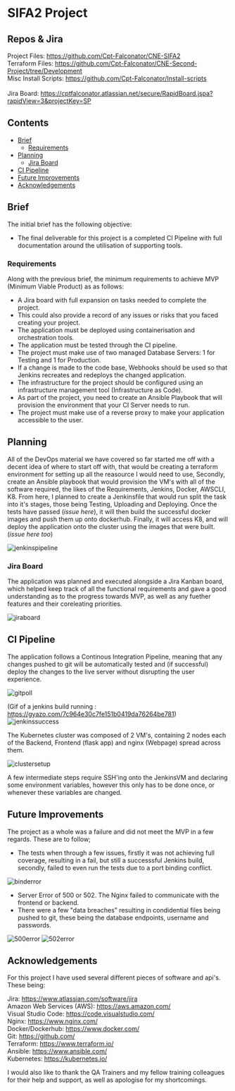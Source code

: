 # SIFA2 Project

## Repos & Jira
Project Files: https://github.com/Cpt-Falconator/CNE-SIFA2 <br>
Terraform Files: https://github.com/Cpt-Falconator/CNE-Second-Project/tree/Development <br>
Misc Install Scripts: https://github.com/Cpt-Falconator/Install-scripts <br>
<br>
Jira Board: https://cptfalconator.atlassian.net/secure/RapidBoard.jspa?rapidView=3&projectKey=SP <br>
## Contents
* [Brief](#brief)
	* [Requirements](#requirements)
* [Planning](#planning)
	* [Jira Board](#jira-board)
* [CI Pipeline](#ci-pipeline)
* [Future Improvements](#future-improvements)
* [Acknowledgements](#acknowledgements)

## Brief
The initial brief has the following objective:
- The final deliverable for this project is a completed CI Pipeline with full documentation around the utilisation of supporting tools.

### Requirements
Along with the previous brief, the minimum requirements to achieve MVP (Minimum Viable Product) as as follows:
- A Jira board with full expansion on tasks needed to complete the project.
- This could also provide a record of any issues or risks that you faced creating your project.
- The application must be deployed using containerisation and orchestration tools.
- The application must be tested through the CI pipeline.
- The project must make use of two managed Database Servers: 1 for Testing and 1 for Production.
- If a change is made to the code base, Webhooks should be used so that Jenkins recreates and redeploys the changed application.
- The infrastructure for the project should be configured using an infrastructure management tool (Infrastructure as Code).
- As part of the project, you need to create an Ansible Playbook that will provision the environment that your CI Server needs to run.
- The project must make use of a reverse proxy to make your application accessible to the user.

## Planning
All of the DevOps material we have covered so far started me off with a decent idea of where to start off with, that would be creating a terraform environment for setting up all the reasource I would need to use,
Secondly, create an Ansible playbook that would provision the VM's with all of the software required, the likes of the Requirements, Jenkins, Docker, AWSCLI, K8.
From here, I planned to create a Jenkinsfile that would run split the task into it's stages, those being Testing, Uploading and Deploying.
Once the tests have passed (_issue here_), it will then build the successful docker images and push them up onto dockerhub. Finally, it will access K8, and will deploy the application onto the cluster using the images that were built. (_issue here too_)

![jenkinspipeline][jenkinspipeline]

### Jira Board
The application was planned and executed alongside a Jira Kanban board, which helped keep track of all the functional requirements and gave a good understanding as to the progress towards MVP, as well as any fuether features and their coreleating priorities.

![jiraboard][jiraboard]

## CI Pipeline
The application follows a Continous Integration Pipeline, meaning that any changes pushed to git will be automatically tested and (if successful) deploy the changes to the live server without disrupting the user experience.

![gitpoll][gitpoll]

(Gif of a jenkins build running : https://gyazo.com/7c964e30c7fe151b0419da76264be781) <br>
![jenkinssuccess][jenkinssuccess]

The Kubernetes cluster was composed of 2 VM's, containing 2 nodes each of the Backend, Frontend (flask app) and nginx (Webpage) spread across them.

![clustersetup][clustersetup]

A few intermediate steps require SSH'ing onto the JenkinsVM and declaring some environment variables, however this only has to be done once, or whenever these variables are changed.
	
## Future Improvements
The project as a whole was a failure and did not meet the MVP in a few regards. These are to follow; <br>
- The tests when through a few issues, firstly it was not achieving full coverage, resulting in a fail, but still a successsful Jenkins build, secondly, failed to even run the tests due to a port binding conflict.

![binderror][binderror]

- Server Error of 500 or 502. The Nginx failed to communicate with the frontend or backend.
- There were a few "data breaches" resulting in condidential files being pushed to git, these being the database endpoints, username and passwords.

![500error][500error]
![502error][502error]

## Acknowledgements
For this project I have used several different pieces of software and api's. These being:

Jira: https://www.atlassian.com/software/jira <br>
Amazon Web Services (AWS): https://aws.amazon.com/ <br>
Visual Studio Code: https://code.visualstudio.com/ <br>
Nginx: https://www.nginx.com/ <br>
Docker/Dockerhub: https://www.docker.com/ <br>
Git: https://github.com/ <br>
Terraform: https://www.terraform.io/ <br>
Ansible: https://www.ansible.com/ <br>
Kubernetes: https://kubernetes.io/ <br>

I would also like to thank the QA Trainers and my fellow training colleagues for their help and support, as well as apologise for my shortcomings.

[binderror]: https://i.gyazo.com/9629b14f9a3d7b57f8fe42e22dfeacce.png
[gitpoll]: https://i.gyazo.com/4fc026151802f69f598215076e334120.png
[jenkinssuccess]: https://i.gyazo.com/625eac4e8ae4986d08c67c4bfab76c77.png
[jenkinspipeline]: https://i.gyazo.com/c2d2dc949099565fc9c0de0a41739046.png
[502error]: https://i.gyazo.com/f8d16ea04b0eeec5403a4944be7c832b.png
[500error]: https://i.gyazo.com/5a97629c910fa4bad96a6e9b53ad9e5c.png
[jiraboard]: https://i.gyazo.com/278b7d2874aa47fd08b8a6dea889797f.png
[clustersetup]: https://i.gyazo.com/88e694e5d8a24c20f8f39d900104b9d0.png
